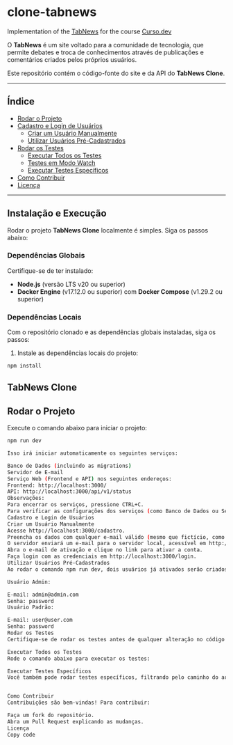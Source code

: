 # clone-tabnews

Implementation of the [TabNews](https://www.tabnews.com.br) for the course [Curso.dev](https://curso.dev)

O **TabNews** é um site voltado para a comunidade de tecnologia, que permite debates e troca de conhecimentos através de publicações e comentários criados pelos próprios usuários.

Este repositório contém o código-fonte do site e da API do **TabNews Clone**.

---

## Índice

- [Rodar o Projeto](#rodar-o-projeto)
- [Cadastro e Login de Usuários](#cadastro-e-login-de-usuarios)
  - [Criar um Usuário Manualmente](#criar-um-usuário-manualmente)
  - [Utilizar Usuários Pré-Cadastrados](#utilizar-usuários-pré-cadastrados)
- [Rodar os Testes](#rodar-os-testes)
  - [Executar Todos os Testes](#executar-todos-os-testes)
  - [Testes em Modo Watch](#testes-em-modo-watch)
  - [Executar Testes Específicos](#executar-testes-específicos)
- [Como Contribuir](#como-contribuir)
- [Licença](#licenca)

---

## Instalação e Execução

Rodar o projeto **TabNews Clone** localmente é simples. Siga os passos abaixo:

### Dependências Globais

Certifique-se de ter instalado:

- **Node.js** (versão LTS v20 ou superior)
- **Docker Engine** (v17.12.0 ou superior) com **Docker Compose** (v1.29.2 ou superior)

### Dependências Locais

Com o repositório clonado e as dependências globais instaladas, siga os passos:

1. Instale as dependências locais do projeto:

```bash
npm install
```

## TabNews Clone

## Rodar o Projeto

Execute o comando abaixo para iniciar o projeto:

```bash
npm run dev

Isso irá iniciar automaticamente os seguintes serviços:

Banco de Dados (incluindo as migrations)
Servidor de E-mail
Serviço Web (Frontend e API) nos seguintes endereços:
Frontend: http://localhost:3000/
API: http://localhost:3000/api/v1/status
Observações:
Para encerrar os serviços, pressione CTRL+C.
Para verificar as configurações dos serviços (como Banco de Dados ou Servidor de E-mail), consulte o arquivo .env na raiz do projeto.
Cadastro e Login de Usuários
Criar um Usuário Manualmente
Acesse http://localhost:3000/cadastro.
Preencha os dados com qualquer e-mail válido (mesmo que fictício, como teste@teste.com).
O servidor enviará um e-mail para o servidor local, acessível em http://localhost:1080/.
Abra o e-mail de ativação e clique no link para ativar a conta.
Faça login com as credenciais em http://localhost:3000/login.
Utilizar Usuários Pré-Cadastrados
Ao rodar o comando npm run dev, dois usuários já ativados serão criados automaticamente:

Usuário Admin:

E-mail: admin@admin.com
Senha: password
Usuário Padrão:

E-mail: user@user.com
Senha: password
Rodar os Testes
Certifique-se de rodar os testes antes de qualquer alteração no código para garantir que tudo está funcionando conforme esperado.

Executar Todos os Testes
Rode o comando abaixo para executar os testes:

Executar Testes Específicos
Você também pode rodar testes específicos, filtrando pelo caminho do arquivo. Exemplos:


Como Contribuir
Contribuições são bem-vindas! Para contribuir:

Faça um fork do repositório.
Abra um Pull Request explicando as mudanças.
Licença
Copy code

```
